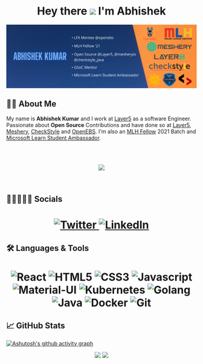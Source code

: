 <h1 align="center"> Hey there <img src="https://media.giphy.com/media/hvRJCLFzcasrR4ia7z/giphy.gif" width="28"> I'm Abhishek</h1>

<img align="center" src="Abhishek Banner -1.png">


## 👨‍💻 About Me
My name is <b>Abhishek Kumar</b> and I work at [Layer5](https://layer5.io/) as a software Engineer. Passionate about <b>Open Source</b> Contributions and have done so at [Layer5](https://layer5.io/), [Meshery](https://meshery.io/), [CheckStyle]() and [OpenEBS](https://openebs.io/). I'm also an [MLH Fellow](https://fellowship.mlh.io/) 2021 Batch and [Microsoft Learn Student Ambassador](https://studentambassadors.microsoft.com/).

<br />
<br />
<p align="center">
  <img alig src="https://github-profile-trophy.vercel.app/?username=Abhishek-kumar09&column=6&rank=SSS,SS,S,AAA,AA,A,B,C&theme=juicyfresh" />
</p>
<br />

## 👩🏼‍🤝‍🧑🏻 Socials

<h1 align = "center">
  
  <a href="https://twitter.com/Abhi_dev_dude" target="_blank"><img alt="Twitter" title="Twitter" src="https://img.shields.io/badge/-Twitter-1DA1F2?style=for-the-badge&logo=twitter&logoColor=white"/>
</a> <a href="https://www.linkedin.com/in/abhishek-kr09/" target="_blank"><img alt="LinkedIn" title="LinkedIn" src="https://img.shields.io/badge/LinkedIn-%230077B5.svg?&style=for-the-badge&logo=linkedin&logoColor=white"/>
</a> 
</h1>

## 🛠 Languages & Tools 

<h1 align = "center">

![React](https://img.shields.io/badge/REACT-blue?style=for-the-badge&logo=react&logoColor=white)
![HTML5](https://img.shields.io/badge/HTML5-E34F26?style=for-the-badge&logo=html5&logoColor=white)
![CSS3](https://img.shields.io/badge/CSS3-1572B6?style=for-the-badge&logo=css3&logoColor=white)
![Javascript](https://img.shields.io/badge/JavaScript-323330?style=for-the-badge&logo=javascript&logoColor=F7DF1E)
![Material-UI](https://img.shields.io/badge/MaterialUI-5448C8?style=for-the-badge&logo=materialui&logoColor=white)
![Kubernetes](https://img.shields.io/badge/KUBERNETES-blue?style=for-the-badge&logo=kubernetes&logoColor=white)
![Golang](https://img.shields.io/badge/-GOLANG-red?style=for-the-badge&logo=golang&logoColor=black)
![Java](https://img.shields.io/badge/java-red?style=for-the-badge&logo=java&logoColor=black)
![Docker](https://img.shields.io/badge/-docker-0db7ed?style=for-the-badge&logo=docker&logoColor=white)
![Git](https://img.shields.io/badge/-git-F1502F?style=for-the-badge&logo=git&logoColor=white)


</h1>

## 📈 GitHub Stats

[![Ashutosh's github activity graph](https://github-readme-activity-graph.vercel.app/graph?username=Abhishek-kumar09&bg_color=211c20&color=88ff25&line=ffdc63&point=8aff63&area=true&hide_border=true)](https://github.com/ashutosh00710/github-readme-activity-graph)

<p align="center">
<img height="180em" src="https://github-readme-stats.vercel.app/api?username=Abhishek-kumar09&amp;show_icons=true&amp;theme=dracula&amp;include_all_commits=true&amp;count_private=true" style="max-width:100%;">

<img height="180em" style="max-width:100%;" src="https://github-readme-streak-stats.herokuapp.com?user=Abhishek-kumar09&theme=dracula">
 </p>


<!--
**Abhishek-kumar09/Abhishek-kumar09** is a ✨ _special_ ✨ repository because its `README.md` (this file) appears on your GitHub profile.

Here are some ideas to get you started:

- 🔭 I’m currently working on ...
- 🌱 I’m currently learning ...
- 👯 I’m looking to collaborate on ...
- 🤔 I’m looking for help with ...
- 💬 Ask me about ...
- 📫 How to reach me: ...
- 😄 Pronouns: ...
- ⚡ Fun fact: ...
-->
